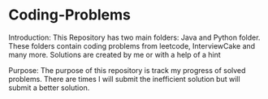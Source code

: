 # Coding-Problems
Introduction:
This Repository has two main folders: Java and Python folder. These folders contain coding problems from leetcode, InterviewCake and many more. Solutions are created by me or with a help of a hint

Purpose:
The purpose of this repository is track my progress of solved problems. There are times I will submit the inefficient solution but will submit a better solution. 
